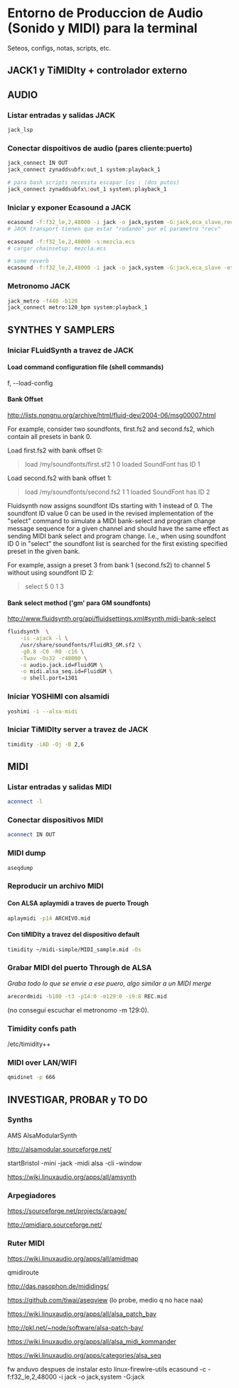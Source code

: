 # Entorno de Produccion de Audio (Sonido y MIDI) para la terminal

Seteos, configs, notas, scripts, etc.

## JACK1 y TiMIDIty + controlador externo 

## AUDIO
### Listar entradas y salidas JACK 
```bash
jack_lsp

```
### Conectar dispoitivos de audio (pares cliente:puerto)
```bash
jack_connect IN OUT
jack_connect zynaddsubfx:out_1 system:playback_1

# para bash scripts necesita escapar los : (dos putos)
jack_connect zynaddsubfx\:out_1 system\:playback_1
```

### Iniciar y exponer Ecasound a JACK
```bash
ecasound -f:f32_le,2,48000 -i jack -o jack,system -G:jack,eca_slave,recv 
# JACK transport tienen que estar "rodando" por el parametro "recv"
```
```bash
ecasound -f:f32_le,2,48000 -s:mezcla.ecs 
# cargar chainsetup: mezcla.ecs
```

```bash
# some reverb
ecasound -f:f32_le,2,48000 -i jack -o jack,system -G:jack,eca_slave -etr:40,0,55 

```
### Metronomo JACK 
```bash
jack_metro -f440 -b120
jack_connect metro:120_bpm system:playback_1
```


## SYNTHES Y SAMPLERS

### Iniciar FLuidSynth a travez de JACK 

#### Load command configuration file (shell commands)
f, --load-config

#### Bank Offset
http://lists.nongnu.org/archive/html/fluid-dev/2004-06/msg00007.html


For example, consider two soundfonts, first.fs2 and second.fs2, which
contain all presets in bank 0.

Load first.fs2 with bank offset 0:

> load /my/soundfonts/first.sf2 1 0
loaded SoundFont has ID 1

Load second.fs2 with bank offset 1:

> load /my/soundfonts/second.fs2 1 1
loaded SoundFont has ID 2

Fluidsynth now assigns soundfont IDs starting with 1 instead of 0.
The soundfont ID value 0 can be used in the revised implementation of the
"select" command to simulate a MIDI bank-select and program change
message sequence for a given channel and should have the same effect
as sending MIDI bank select and program change.  I.e., when using
soundfont ID 0 in "select" the soundfont list is searched for the
first existing specified preset in the given bank.

For example, assign a preset 3 from bank 1 (second.fs2) to channel 5
without using soundfont ID 2:

> select 5 0 1 3

#### Bank select method ('gm' para GM soundfonts)

http://www.fluidsynth.org/api/fluidsettings.xml#synth.midi-bank-select


```bash
fluidsynth  \
	-is -ajack -l \
	/usr/share/soundfonts/FluidR3_GM.sf2 \
	-g0.8 -C0 -R0 -c16 \
	-Twav -Os32 -r48000 \
	-o audio.jack.id=FluidGM \
	-o midi.alsa_seq.id=FluidGM \
	-o shell.port=1301
```


### Iniciar YOSHIMI con alsamidi 
```bash
yoshimi -i --alsa-midi
```

### Iniciar TiMIDIty server a travez de JACK 
```bash
timidity -iAD -Oj -B 2,6
```

## MIDI

### Listar entradas y salidas MIDI

```bash
aconnect -l
```

### Conectar dispositivos MIDI 

```bash
aconnect IN OUT
```
### MIDI dump

```bash
aseqdump
```

### Reproducir un archivo MIDI 

#### Con ALSA aplaymidi a traves de puerto Trough

```bash
aplaymidi -p14 ARCHIVO.mid
```

#### Con tiMIDIty a travez del dispositivo default  

```bash
timidity ~/midi-simple/MIDI_sample.mid -Os 
```

### Grabar MIDI del puerto Through de ALSA

*Graba todo lo que se envie a ese puero, algo similar a un  MIDI merge* 
```bash
arecordmidi -b100 -t3 -p14:0 -m129:0 -i9:8 REC.mid
```
(no conseguí escuchar el metronomo -m 129:0).


### Timidity confs path

/etc/timidity++

### MIDI over LAN/WIFI
```bash
qmidinet -p 666
```


## INVESTIGAR, PROBAR y TO DO

### Synths

AMS AlsaModularSynth 

http://alsamodular.sourceforge.net/

startBristol -mini -jack -midi alsa -cli -window

https://wiki.linuxaudio.org/apps/all/amsynth


### Arpegiadores
https://sourceforge.net/projects/arpage/

http://qmidiarp.sourceforge.net/

### Ruter MIDI 

https://wiki.linuxaudio.org/apps/all/amidmap

qmidiroute

http://das.nasophon.de/mididings/

https://github.com/tiwai/aseqview
(lo probe, medio q no hace naa)

https://wiki.linuxaudio.org/apps/all/alsa_patch_bay

http://pkl.net/~node/software/alsa-patch-bay/

https://wiki.linuxaudio.org/apps/all/alsa_midi_kommander


https://wiki.linuxaudio.org/apps/categories/alsa_seq


fw anduvo despues de instalar esto linux-firewire-utils
ecasound -c -f:f32_le,2,48000 -i jack -o jack,system -G:jack
